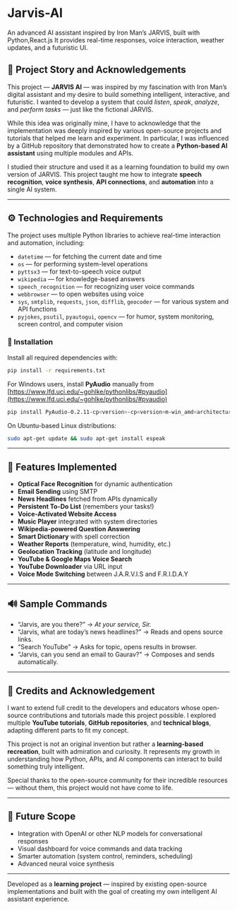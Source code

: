 # Jarvis-AI
An advanced AI assistant inspired by Iron Man’s JARVIS, built with Python,React.js It provides real-time responses, voice interaction, weather updates, and a futuristic UI.
## 🧠 Project Story and Acknowledgements

This project — **JARVIS AI** — was inspired by my fascination with Iron Man’s digital assistant and my desire to build something intelligent, interactive, and futuristic. I wanted to develop a system that could *listen*, *speak*, *analyze*, and *perform tasks* — just like the fictional JARVIS.

While this idea was originally mine, I have to acknowledge that the implementation was deeply inspired by various open-source projects and tutorials that helped me learn and experiment. In particular, I was influenced by a GitHub repository that demonstrated how to create a **Python-based AI assistant** using multiple modules and APIs.

I studied their structure and used it as a learning foundation to build my own version of JARVIS. This project taught me how to integrate **speech recognition**, **voice synthesis**, **API connections**, and **automation** into a single AI system.

---

## ⚙️ Technologies and Requirements

The project uses multiple Python libraries to achieve real-time interaction and automation, including:

* `datetime` — for fetching the current date and time
* `os` — for performing system-level operations
* `pyttsx3` — for text-to-speech voice output
* `wikipedia` — for knowledge-based answers
* `speech_recognition` — for recognizing user voice commands
* `webbrowser` — to open websites using voice
* `sys`, `smtplib`, `requests`, `json`, `difflib`, `geocoder` — for various system and API functions
* `pyjokes`, `psutil`, `pyautogui`, `opencv` — for humor, system monitoring, screen control, and computer vision

### 🔧 Installation

Install all required dependencies with:

```bash
pip install -r requirements.txt
```

For Windows users, install **PyAudio** manually from [https://www.lfd.uci.edu/~gohlke/pythonlibs/#pyaudio](https://www.lfd.uci.edu/~gohlke/pythonlibs/#pyaudio)

```bash
pip install PyAudio-0.2.11-cp<version>-cp<version>m-win_amd<architecture>.whl
```

On Ubuntu-based Linux distributions:

```bash
sudo apt-get update && sudo apt-get install espeak
```

---

## 💬 Features Implemented

* **Optical Face Recognition** for dynamic authentication
* **Email Sending** using SMTP
* **News Headlines** fetched from APIs dynamically
* **Persistent To-Do List** (remembers your tasks!)
* **Voice-Activated Website Access**
* **Music Player** integrated with system directories
* **Wikipedia-powered Question Answering**
* **Smart Dictionary** with spell correction
* **Weather Reports** (temperature, wind, humidity, etc.)
* **Geolocation Tracking** (latitude and longitude)
* **YouTube & Google Maps Voice Search**
* **YouTube Downloader** via URL input
* **Voice Mode Switching** between J.A.R.V.I.S and F.R.I.D.A.Y

---

## 🔊 Sample Commands

* “Jarvis, are you there?” → *At your service, Sir.*
* “Jarvis, what are today’s news headlines?” → Reads and opens source links.
* “Search YouTube” → Asks for topic, opens results in browser.
* “Jarvis, can you send an email to Gaurav?” → Composes and sends automatically.

---

## 🙏 Credits and Acknowledgement

I want to extend full credit to the developers and educators whose open-source contributions and tutorials made this project possible.
I explored multiple **YouTube tutorials**, **GitHub repositories**, and **technical blogs**, adapting different parts to fit my concept.

This project is not an original invention but rather a **learning-based recreation**, built with admiration and curiosity.
It represents my growth in understanding how Python, APIs, and AI components can interact to build something truly intelligent.

Special thanks to the open-source community for their incredible resources — without them, this project would not have come to life.

---

## 🧩 Future Scope

* Integration with OpenAI or other NLP models for conversational responses
* Visual dashboard for voice commands and data tracking
* Smarter automation (system control, reminders, scheduling)
* Advanced neural voice synthesis

---

Developed as a **learning project** — inspired by existing open-source implementations and built with the goal of creating my own intelligent AI assistant experience.
